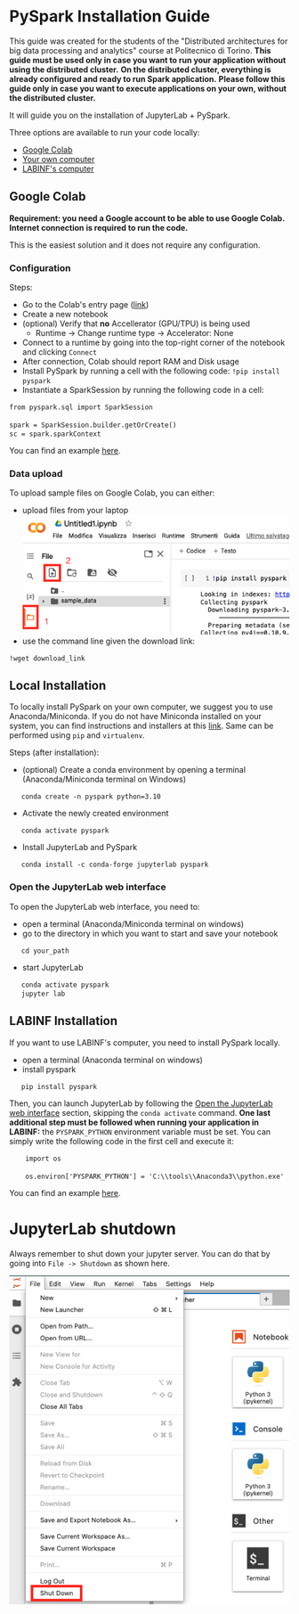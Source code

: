 # PySpark Installation Guide
This guide was created for the students of the "Distributed architectures for big data processing and analytics" course at Politecnico di Torino.
**This guide must be used only in case you want to run your application without using the distributed cluster.**
**On the distributed cluster, everything is already configured and ready to run Spark application.**
**Please follow this guide only in case you want to execute applications on your own, without the distributed cluster.**

It will guide you on the installation of JupyterLab + PySpark.

Three options are available to run your code locally:
 - [Google Colab](#google-colab)
 - [Your own computer](#local-installation)
 - [LABINF's computer](#labinf-installation)


## Google Colab
**Requirement: you need a Google account to be able to use Google Colab. Internet connection is required to run the code.**

This is the easiest solution and it does not require any configuration.

### Configuration

Steps:
 - Go to the Colab's entry page ([link](https://colab.research.google.com/))
 - Create a new notebook
 - (optional) Verify that **no** Accellerator (GPU/TPU) is being used
    - Runtime -> Change runtime type -> Accelerator: None
 - Connect to a runtime by going into the top-right corner of the notebook and clicking `Connect`
 - After connection, Colab should report RAM and Disk usage
 - Install PySpark by running a cell with the following code: `!pip install pyspark`
 - Instantiate a SparkSession by running the following code in a cell:
```
from pyspark.sql import SparkSession

spark = SparkSession.builder.getOrCreate()
sc = spark.sparkContext
```

You can find an example [here](examples/colab_example.ipynb).

### Data upload
To upload sample files on Google Colab, you can either:
 - upload files from your laptop
 ![ColabUpload](images/colab_upload.png)
 - use the command line given the download link:
 ```
 !wget download_link
 ```

## Local Installation
To locally install PySpark on your own computer, we suggest you to use Anaconda/Miniconda.
If you do not have Miniconda installed on your system, you can find instructions and installers at this [link](https://docs.conda.io/en/latest/miniconda.html).
Same can be performed using `pip` and `virtualenv`.

Steps (after installation):
 - (optional) Create a conda environment by opening a terminal (Anaconda/Miniconda terminal on Windows)
 ```
    conda create -n pyspark python=3.10
 ```
 - Activate the newly created environment
 ```
    conda activate pyspark
 ```
 - Install JupyterLab and PySpark
 ```
    conda install -c conda-forge jupyterlab pyspark
 ```

### Open the JupyterLab web interface
To open the JupyterLab web interface, you need to:
 - open a terminal (Anaconda/Miniconda terminal on windows)
 - go to the directory in which you want to start and save your notebook
 ```
    cd your_path
 ```
 - start JupyterLab
 ```
    conda activate pyspark
    jupyter lab
 ```

## LABINF Installation
If you want to use LABINF's computer, you need to install PySpark locally.
 - open a terminal (Anaconda terminal on windows)
 - install pyspark
 ```
    pip install pyspark
 ```

Then, you can launch JupyterLab by following the [Open the JupyterLab web interface](#Open-the-JupyterLab-web-interface) section, skipping the `conda activate` command.
**One last additional step must be followed when running your application in LABINF:**
the `PYSPARK_PYTHON` environment variable must be set. You can simply write the following code in the first cell and execute it:

```
    import os

    os.environ['PYSPARK_PYTHON'] = 'C:\\tools\\Anaconda3\\python.exe'
```

You can find an example [here](examples/labinf_example.ipynb).

# JupyterLab shutdown
Always remember to shut down your jupyter server. You can do that by going into `File -> Shutdown` as shown here.

![jupyterClose](images/jupyter_close.png)